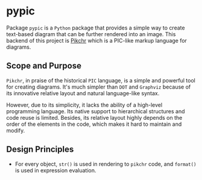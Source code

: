 # pypic
Package `pypic` is a `Python` package that provides a simple way to create text-based diagram that can be further rendered into an image. This backend of this project is [Pikchr](https://pikchr.org/home/doc/trunk/homepage.md) which is a PIC-like markup language for diagrams.

## Scope and Purpose
`Pikchr`, in praise of the historical `PIC` language, is a simple and powerful tool for creating diagrams. It's much simpler than `DOT` and `Graphviz` because of its innovative relative layout and natural language-like syntax.

However, due to its simplicity, it lacks the ability of a high-level programming language. Its native support to hierarchical structures and code reuse is limited. Besides, its relative layout highly depends on the order of the elements in the code, which makes it hard to maintain and modify.


## Design Principles
- For every object, `str()` is used in rendering to `pikchr` code, and `format()` is used in expression evaluation.
